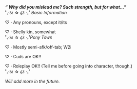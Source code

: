 <b><i>“ Why did you mislead me? Such strength, but for what...” </b></i>
<br>
˚₊‧꒰ა ☆ ໒꒱ ‧₊˚ <i>Basic Information</i>

♡ · Any pronouns, except it/its

♡ · Shelly kin, somewhat
<br>
˚₊‧꒰ა ☆ ໒꒱ ‧₊˚<i>Pony Town</i>

♡ · Mostly semi-afk/off-tab; W2i

♡ · Cuds are OK!!

♡ · Roleplay OK!! (Tell me before going into character, though.)
<br>
˚₊‧꒰ა ☆ ໒꒱ ‧₊˚

<i>Will add more in the future.</i>
